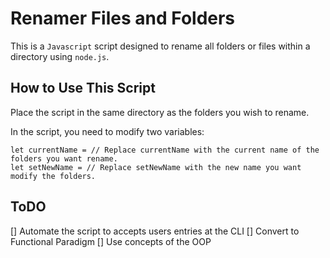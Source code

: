 # Renamer Files and Folders

This is a ```Javascript``` script designed to rename all folders or files within a directory using ```node.js```.

## How to Use This Script
Place the script in the same directory as the folders you wish to rename.

In the script, you need to modify two variables:

```
let currentName = // Replace currentName with the current name of the folders you want rename.
let setNewName = // Replace setNewName with the new name you want modify the folders.
```

## ToDO
[] Automate the script to accepts users entries at the CLI
[] Convert to Functional Paradigm
[] Use concepts of the OOP
